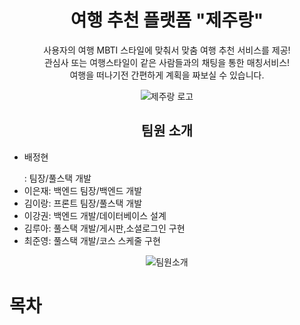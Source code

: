 <h1 align="center">여행 추천 플랫폼 "제주랑"</h1>
<p align="center">
  사용자의 여행 MBTI 스타일에 맞춰서 맞춤 여행 추천 서비스를 제공! <br/>
  관심사 또는 여행스타일이 같은 사람들과의 채팅을 통한 매칭서비스! <br/>
  여행을 떠나기전 간편하게 계획을 짜보실 수 있습니다.<br/>
</p>

<p align="center">
  <img src="https://github.com/ProjectTeam-Ultimatum/springboot/assets/159854114/abb2b31c-fb62-44f7-a01f-bc10126bb07a" alt="제주랑 로고">
</p>

<h2 align="center">팀원 소개</h2>
</div> 

* <p style:"font-weight:bold;">배정현</p>: 팀장/풀스택 개발
* 이은재: 백엔드 팀장/백엔드 개발
* 김이랑: 프론트 팀장/풀스택 개발
* 이강권: 백엔드 개발/데이터베이스 설계
* 김루아: 풀스택 개발/게시판,소셜로그인 구현
* 최준영: 풀스택 개발/코스 스케줄 구현

<div align="center">
<img src="https://ultimatum-project.s3.ap-northeast-2.amazonaws.com/%ED%8C%80%EC%9B%90%EC%86%8C%EA%B0%9C.png" alt="팀원소개">
</div>

<h1>목차</h1>
